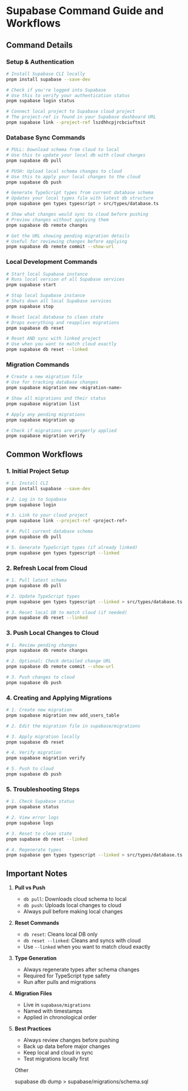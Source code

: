 # Supabase Command Guide and Workflows

## Command Details

### Setup & Authentication
```bash
# Install Supabase CLI locally
pnpm install supabase --save-dev

# Check if you're logged into Supabase
# Use this to verify your authentication status
pnpm supabase login status

# Connect local project to Supabase cloud project
# The project-ref is found in your Supabase dashboard URL
pnpm supabase link --project-ref lszdhhcpjrcbciuftnit
```

### Database Sync Commands
```bash
# PULL: Download schema from cloud to local
# Use this to update your local db with cloud changes
pnpm supabase db pull

# PUSH: Upload local schema changes to cloud
# Use this to apply your local changes to the cloud
pnpm supabase db push

# Generate TypeScript types from current database schema
# Updates your local types file with latest db structure
pnpm supabase gen types typescript > src/types/database.ts

# Show what changes would sync to cloud before pushing
# Preview changes without applying them
pnpm supabase db remote changes

# Get the URL showing pending migration details
# Useful for reviewing changes before applying
pnpm supabase db remote commit --show-url
```

### Local Development Commands
```bash
# Start local Supabase instance
# Runs local version of all Supabase services
pnpm supabase start

# Stop local Supabase instance
# Shuts down all local Supabase services
pnpm supabase stop

# Reset local database to clean state
# Drops everything and reapplies migrations
pnpm supabase db reset

# Reset AND sync with linked project
# Use when you want to match cloud exactly
pnpm supabase db reset --linked
```

### Migration Commands
```bash
# Create a new migration file
# Use for tracking database changes
pnpm supabase migration new <migration-name>

# Show all migrations and their status
pnpm supabase migration list

# Apply any pending migrations
pnpm supabase migration up

# Check if migrations are properly applied
pnpm supabase migration verify
```

## Common Workflows

### 1. Initial Project Setup
```bash
# 1. Install CLI
pnpm install supabase --save-dev

# 2. Log in to Supabase
pnpm supabase login

# 3. Link to your cloud project
pnpm supabase link --project-ref <project-ref>

# 4. Pull current database schema
pnpm supabase db pull

# 5. Generate TypeScript types (if already linked)
pnpm supabase gen types typescript --linked
```

### 2. Refresh Local from Cloud
```bash
# 1. Pull latest schema
pnpm supabase db pull

# 2. Update TypeScript types
pnpm supabase gen types typescript --linked > src/types/database.ts

# 3. Reset local DB to match cloud (if needed)
pnpm supabase db reset --linked
```

### 3. Push Local Changes to Cloud
```bash
# 1. Review pending changes
pnpm supabase db remote changes

# 2. Optional: Check detailed change URL
pnpm supabase db remote commit --show-url

# 3. Push changes to cloud
pnpm supabase db push
```

### 4. Creating and Applying Migrations
```bash
# 1. Create new migration
pnpm supabase migration new add_users_table

# 2. Edit the migration file in supabase/migrations

# 3. Apply migration locally
pnpm supabase db reset

# 4. Verify migration
pnpm supabase migration verify

# 5. Push to cloud
pnpm supabase db push
```

### 5. Troubleshooting Steps
```bash
# 1. Check Supabase status
pnpm supabase status

# 2. View error logs
pnpm supabase logs

# 3. Reset to clean state
pnpm supabase db reset --linked

# 4. Regenerate types
pnpm supabase gen types typescript --linked > src/types/database.ts
```

## Important Notes

1. **Pull vs Push**
   - `db pull`: Downloads cloud schema to local
   - `db push`: Uploads local changes to cloud
   - Always pull before making local changes

2. **Reset Commands**
   - `db reset`: Cleans local DB only
   - `db reset --linked`: Cleans and syncs with cloud
   - Use `--linked` when you want to match cloud exactly

3. **Type Generation**
   - Always regenerate types after schema changes
   - Required for TypeScript type safety
   - Run after pulls and migrations

4. **Migration Files**
   - Live in `supabase/migrations`
   - Named with timestamps
   - Applied in chronological order

5. **Best Practices**
   - Always review changes before pushing
   - Back up data before major changes
   - Keep local and cloud in sync
   - Test migrations locally first


   Other

   supabase db dump > supabase/migrations/schema.sql